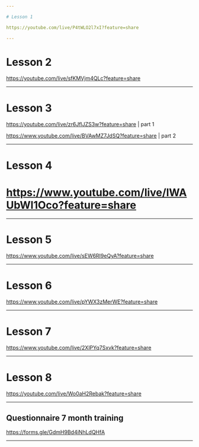 ```yaml
---

# Lesson 1

https://youtube.com/live/P4tWLO2l7xI?feature=share

---
```


# Lesson 2

https://youtube.com/live/sfKMVjm4QLc?feature=share

---

# Lesson 3

https://youtube.com/live/zr6JflJZS3w?feature=share | part 1

https://www.youtube.com/live/BVAwMZ7JdSQ?feature=share | part 2

---

# Lesson 4

# https://www.youtube.com/live/lWAUbWl1Oco?feature=share

---

# Lesson 5

https://www.youtube.com/live/sEW6RI9eQyA?feature=share

---

# Lesson 6

https://www.youtube.com/live/pYWX3zMerWE?feature=share

--- 

# Lesson 7

https://www.youtube.com/live/2XlPYq7Sxvk?feature=share

---

# Lesson 8

https://youtube.com/live/Wo0aH2Rebak?feature=share

---

## Questionnaire 7 month training

https://forms.gle/GdmH9Bd4iNhLdQHfA

---

